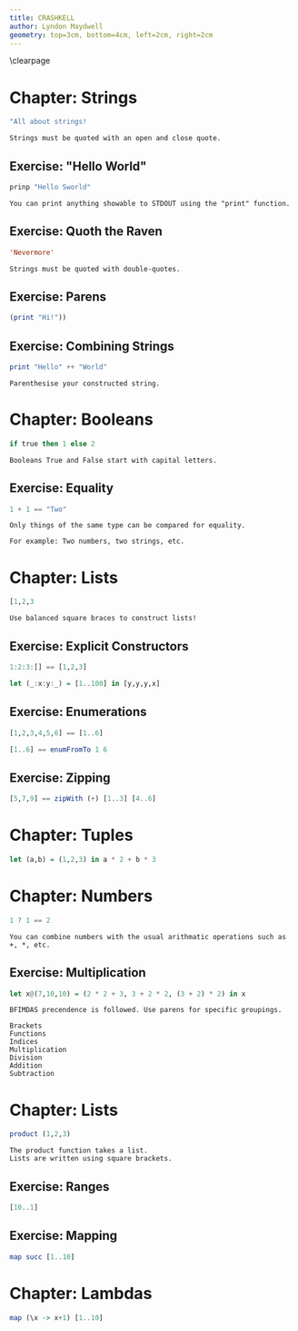 ```yaml
---
title: CRASHKELL
author: Lyndon Maydwell
geometry: top=3cm, bottom=4cm, left=2cm, right=2cm
---
```


\clearpage

# Chapter: Strings

```haskell
"All about strings!
```

```why
Strings must be quoted with an open and close quote.
```

## Exercise: "Hello World"

```haskell
prinp "Hello Sworld"
```

```why
You can print anything showable to STDOUT using the "print" function.
```

## Exercise: Quoth the Raven

```haskell
'Nevermore'
```

```why
Strings must be quoted with double-quotes.
```

## Exercise: Parens

```haskell
(print "Hi!"))
```

## Exercise: Combining Strings

```haskell
print "Hello" ++ "World"
```

```why
Parenthesise your constructed string.
```

<!--
## Exercise: Variables

```haskell
let
		h = "Hello"
		W = "World"
		p = h ++ " " ++ w
	in print p
```
-->

# Chapter: Booleans

```haskell
if true then 1 else 2
```

```why
Booleans True and False start with capital letters.
```

## Exercise: Equality

```haskell
1 + 1 == "Two"
```

```why
Only things of the same type can be compared for equality.

For example: Two numbers, two strings, etc.
```


# Chapter: Lists

```haskell
[1,2,3
```

```why
Use balanced square braces to construct lists!
```


## Exercise: Explicit Constructors

```haskell
1:2:3:[] == [1,2,3]
```

```haskell
let (_:x:y:_) = [1..100] in [y,y,y,x]
```

## Exercise: Enumerations

```haskell
[1,2,3,4,5,6] == [1..6]
```

```haskell
[1..6] == enumFromTo 1 6
```

## Exercise: Zipping

```haskell
[5,7,9] == zipWith (+) [1..3] [4..6]
```

# Chapter: Tuples

```haskell
let (a,b) = (1,2,3) in a * 2 + b * 3
```

# Chapter: Numbers

```haskell
1 ? 1 == 2
```

```why
You can combine numbers with the usual arithmatic operations such as +, *, etc.
```

## Exercise: Multiplication

```haskell
let x@(7,10,10) = (2 * 2 + 3, 3 + 2 * 2, (3 + 2) * 2) in x
```

```why
BFIMDAS precendence is followed. Use parens for specific groupings.

Brackets
Functions
Indices
Multiplication
Division
Addition
Subtraction
```

# Chapter: Lists

```haskell
product (1,2,3)
```

```why
The product function takes a list.
Lists are written using square brackets.
```

## Exercise: Ranges

```haskell
[10..1]
```

## Exercise: Mapping

```haskell
map succ [1..10]
```

# Chapter: Lambdas

```haskell
map (\x -> x+1) [1..10]
```



<br />
<br />
<br />
<br />
<br />
<br />
<br />
<br />
<br />
<br />
